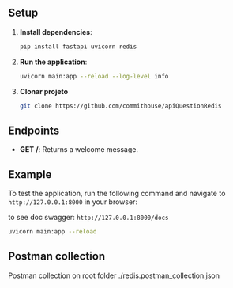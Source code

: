 
## Setup

1. **Install dependencies**:
    ```sh
    pip install fastapi uvicorn redis
    ```

2. **Run the application**:
    ```sh
    uvicorn main:app --reload --log-level info
    ```
3. **Clonar projeto**
   ```sh
   git clone https://github.com/commithouse/apiQuestionRedis
   ```
## Endpoints

- **GET /**: Returns a welcome message.

## Example

To test the application, run the following command and navigate to `http://127.0.0.1:8000` in your browser:

to see doc swagger:  `http://127.0.0.1:8000/docs`

```sh
uvicorn main:app --reload

```

## Postman collection

Postman collection on root folder ./redis.postman_collection.json
